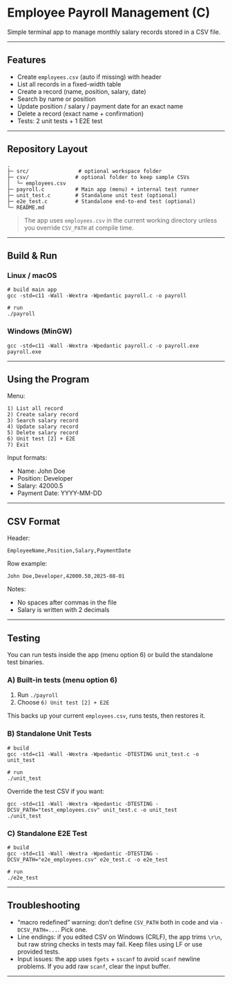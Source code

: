 # Employee Payroll Management (C)

Simple terminal app to manage monthly salary records stored in a CSV file.  

---

## Features
- Create `employees.csv` (auto if missing) with header
- List all records in a fixed-width table
- Create a record (name, position, salary, date)
- Search by name or position
- Update position / salary / payment date for an exact name
- Delete a record (exact name + confirmation)
- Tests: 2 unit tests + 1 E2E test

---

## Repository Layout
```
.
├─ src/                # optional workspace folder
├─ csv/               # optional folder to keep sample CSVs
│  └─ employees.csv
├─ payroll.c          # Main app (menu) + internal test runner
├─ unit_test.c        # Standalone unit test (optional)
├─ e2e_test.c         # Standalone end-to-end test (optional)
└─ README.md
```
> The app uses `employees.csv` in the current working directory unless you override `CSV_PATH` at compile time.

---

## Build & Run

### Linux / macOS
```
# build main app
gcc -std=c11 -Wall -Wextra -Wpedantic payroll.c -o payroll

# run
./payroll
```

### Windows (MinGW)
```
gcc -std=c11 -Wall -Wextra -Wpedantic payroll.c -o payroll.exe
payroll.exe
```

---

## Using the Program

Menu:
```
1) List all record
2) Create salary record
3) Search salary record
4) Update salary record
5) Delete salary record
6) Unit test [2] + E2E
7) Exit
```

Input formats:
- Name: John Doe  
- Position: Developer  
- Salary: 42000.5  
- Payment Date: YYYY-MM-DD

---

## CSV Format

Header:
```
EmployeeName,Position,Salary,PaymentDate
```

Row example:
```
John Doe,Developer,42000.50,2025-08-01
```

Notes:
- No spaces after commas in the file
- Salary is written with 2 decimals

---

## Testing

You can run tests inside the app (menu option 6) or build the standalone test binaries.

### A) Built-in tests (menu option 6)
1. Run `./payroll`
2. Choose `6) Unit test [2] + E2E`

This backs up your current `employees.csv`, runs tests, then restores it.

### B) Standalone Unit Tests
```
# build
gcc -std=c11 -Wall -Wextra -Wpedantic -DTESTING unit_test.c -o unit_test

# run
./unit_test
```

Override the test CSV if you want:
```
gcc -std=c11 -Wall -Wextra -Wpedantic -DTESTING -DCSV_PATH="test_employees.csv" unit_test.c -o unit_test
./unit_test
```

### C) Standalone E2E Test
```
# build
gcc -std=c11 -Wall -Wextra -Wpedantic -DTESTING -DCSV_PATH="e2e_employees.csv" e2e_test.c -o e2e_test

# run
./e2e_test
```

---

## Troubleshooting

- “macro redefined” warning: don’t define `CSV_PATH` both in code and via `-DCSV_PATH=...`. Pick one.
- Line endings: if you edited CSV on Windows (CRLF), the app trims `\r\n`, but raw string checks in tests may fail. Keep files using LF or use provided tests.
- Input issues: the app uses `fgets` + `sscanf` to avoid `scanf` newline problems. If you add raw `scanf`, clear the input buffer.

---
